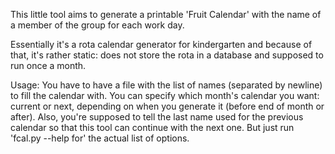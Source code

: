 This little tool aims to generate a printable 'Fruit Calendar'
with the name of a member of the group for each work day.

Essentially it's a rota calendar generator for kindergarten and because of that,
it's rather static: does not store the rota in a database and supposed to run
once a month.

Usage:
You have to have a file with the list of names (separated by newline)
to fill the calendar with.
You can specify which month's calendar you want: current or next,
depending on when you generate it (before end of month or after).
Also, you're supposed to tell the last name used for the previous calendar so
that this tool can continue with the next one.
But just run 'fcal.py --help for' the actual list of options.
